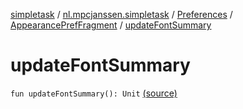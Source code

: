 [simpletask](../../../index.md) / [nl.mpcjanssen.simpletask](../../index.md) / [Preferences](../index.md) / [AppearancePrefFragment](index.md) / [updateFontSummary](.)

# updateFontSummary

`fun updateFontSummary(): Unit` [(source)](https://github.com/mpcjanssen/simpletask-android/blob/master/src/main/java/nl/mpcjanssen/simpletask/Preferences.kt#L167)